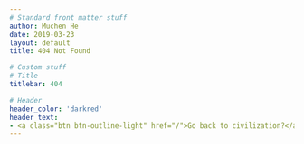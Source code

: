 ```yaml
---
# Standard front matter stuff
author: Muchen He
date: 2019-03-23
layout: default
title: 404 Not Found

# Custom stuff
# Title
titlebar: 404

# Header
header_color: 'darkred'
header_text:
- <a class="btn btn-outline-light" href="/">Go back to civilization?</a>
---
```


<style>
a.btn-outline-light {
	color: white;
}
a.btn-outline-light:hover {
	color: darkred;
}
</style>